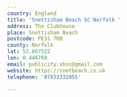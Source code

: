 ```yaml
---
country: England
title: 'Snettisham Beach SC Norfolk '
address: The Clubhouse
place: Snettisham Beach
postcode: PE31 7RB
county: Norfolk
lat: 52.867522
lon: 0.446768
email: publicity.sbsc@gmail.com
website: https://snetbeach.co.uk
telephone: '07833332055'

---
```

